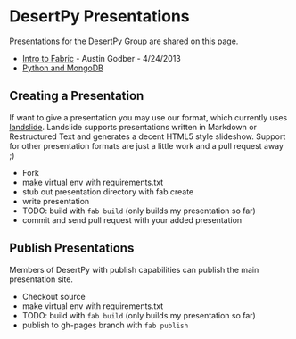 DesertPy Presentations
======================

Presentations for the DesertPy Group are shared on this page.

* [Intro to Fabric](http://desertpy.github.io/presentations/fabric-godber/index.html) - Austin Godber - 4/24/2013
* [Python and MongoDB](http://presentations.desertpy.com/python-and-mongodb/)

Creating a Presentation
-----------------------

If want to give a presentation you may use our format, which currently
uses [landslide](https://github.com/adamzap/landslide).  Landslide
supports presentations written in Markdown or Restructured Text and
generates a decent HTML5 style slideshow.  Support for other presentation
formats are just a little work and a pull request away ;)

* Fork
* make virtual env with requirements.txt
* stub out presentation directory with fab create
* write presentation
* TODO: build with `fab build` (only builds my presentation so far)
* commit and send pull request with your added presentation

Publish Presentations
---------------------

Members of DesertPy with publish capabilities can publish the main
presentation site.

* Checkout source
* make virtual env with requirements.txt
* TODO: build with `fab build` (only builds my presentation so far)
* publish to gh-pages branch with `fab publish`


